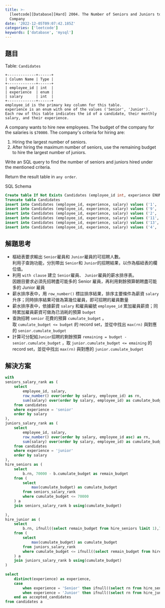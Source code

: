 ```yaml
---
title: >-
  [leetcode][Database][Hard] 2004. The Number of Seniors and Juniors to Join the
  Company
date: '2022-12-05T09:07:42.185Z'
categories: ['leetcode']
keywords: ['database', 'mysql']
---
```


## 題目

Table: `Candidates`
```
+-------------+------+  
| Column Name | Type |  
+-------------+------+  
| employee_id | int  |  
| experience  | enum |  
| salary      | int  |  
+-------------+------+  
employee_id is the primary key column for this table.  
experience is an enum with one of the values ('Senior', 'Junior').  
Each row of this table indicates the id of a candidate, their monthly salary, and their experience.
```
A company wants to hire new employees. The budget of the company for the salaries is `$70000`. The company's criteria for hiring are:

1.  Hiring the largest number of seniors.
2.  After hiring the maximum number of seniors, use the remaining budget to hire the largest number of juniors.

Write an SQL query to find the number of seniors and juniors hired under the mentioned criteria.

Return the result table in `any order`.

SQL Schema
```sql
Create table If Not Exists Candidates (employee_id int, experience ENUM('Senior', 'Junior'), salary int)  
Truncate table Candidates  
insert into Candidates (employee_id, experience, salary) values ('1', 'Junior', '10000')  
insert into Candidates (employee_id, experience, salary) values ('9', 'Junior', '10000')  
insert into Candidates (employee_id, experience, salary) values ('2', 'Senior', '20000')  
insert into Candidates (employee_id, experience, salary) values ('11', 'Senior', '20000')  
insert into Candidates (employee_id, experience, salary) values ('13', 'Senior', '50000')  
insert into Candidates (employee_id, experience, salary) values ('4', 'Junior', '40000')
```

## 解題思考

*   樞紐表要求輸出 `Senior`雇員和 `Junior`雇員的可招聘人數。  
    利用子查詢功能，分別帶出 `Senior`和 `Junior`的招聘結果，以作為樞紐表的欄位值。
*   利用 `with clause` 建立 `Senior`雇員、 `Junior`雇員的薪水排序表。  
    因題目要求必須先招聘盡可能多的 Senior 雇員，再利用剩餘預算朝聘盡可能多的 Junior 雇員
*   薪水排序表中，用 `row_number()` 標註排序結果，排序主要條件為薪資 `salary` 升序；同時排序結果可做為第幾位雇員，即可招聘的雇員數量
*   薪水排序表中，依據薪資 `salary` 和雇員編號 `employee_id` 累加雇員薪資；同時累加雇員薪資可做為已消耗的預算 `budget`
*   查詢招聘 `senior` 花費的預算 `cumulate_budget` 。  
    取 `cumulate_budget <= budget` 的 record set，並從中找出 `max(rn)` 與對應的 `senior.cumulate_budget`
*   計算可分配給`Junior`招聘的剩餘預算 `remaining = budget - senior.cumulate_budget` ，取 `junior.cumulate_budget <= emaining` 的 record set，並從中找出 `max(rn)` 與對應的 `junior.cumulate_budget`

## 解決方案
```sql
with  
seniors_salary_rank as (  
    select  
        employee_id, salary,  
        row_number() over(order by salary, employee_id) as rn,  
        sum(salary) over(order by salary, employee_id) as cumulate_budget  
    from candidates  
    where experience = 'senior'  
    order by salary  
),  
juniors_salary_rank as (  
    select  
        employee_id, salary,  
        row_number() over(order by salary, employee_id asc) as rn,  
        sum(salary) over(order by salary, employee_id) as cumulate_budget  
    from candidates  
    where experience = 'junior'  
    order by salary  
),  
hire_seniors as (  
    select  
        b.rn, 70000 - b.cumulate_budget as remain_budget  
    from (  
        select  
            max(cumulate_budget) as cumulate_budget  
        from seniors_salary_rank  
        where cumulate_budget <= 70000  
    ) a   
    join seniors_salary_rank b using(cumulate_budget)  
      
),  
hire_junior as (  
    select  
        b.rn, ifnull((select remain_budget from hire_seniors limit 1),70000) - b.cumulate_budget as remain_budget  
    from (  
        select  
            max(cumulate_budget) as cumulate_budget  
        from juniors_salary_rank  
        where cumulate_budget <= ifnull((select remain_budget from hire_seniors limit 1),70000)  
    ) a  
    join juniors_salary_rank b using(cumulate_budget)  
)  
  
select  
    distinct(experience) as experience,  
    case   
        when experience = 'Senior' then ifnull((select rn from hire_seniors limit 1 ),0)  
        when experience = 'Junior' then ifnull((select rn from hire_junior limit 1 ),0)  
    end as accepted_candidates  
from candidates a
```